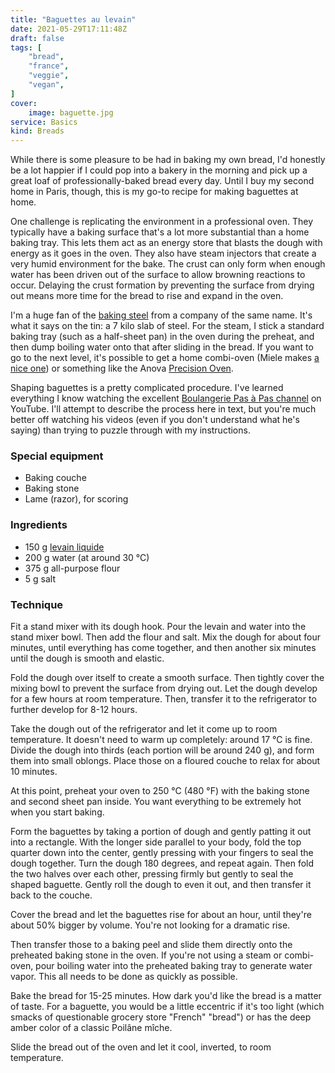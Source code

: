 ```yaml
---
title: "Baguettes au levain"
date: 2021-05-29T17:11:48Z
draft: false
tags: [
    "bread",
    "france",
    "veggie",
    "vegan",
]
cover:
    image: baguette.jpg
service: Basics
kind: Breads
---
```


While there is some pleasure to be had in baking my own bread, I'd honestly be a lot happier if I could pop into a bakery in the morning and pick up a great loaf of professionally-baked bread every day. Until I buy my second home in Paris, though, this is my go-to recipe for making baguettes at home.

One challenge is replicating the environment in a professional oven. They typically have a baking surface that's a lot more substantial than a home baking tray. This lets them act as an energy store that blasts the dough with energy as it goes in the oven. They also have steam injectors that create a very humid environment for the bake. The crust can only form when enough water has been driven out of the surface to allow browning reactions to occur. Delaying the crust formation by preventing the surface from drying out means more time for the bread to rise and expand in the oven.

I'm a huge fan of the [baking steel](https://bakingsteel.com) from a company of the same name. It's what it says on the tin: a 7 kilo slab of steel. For the steam, I stick a standard baking tray (such as a half-sheet pan) in the oven during the preheat, and then dump boiling water onto that after sliding in the bread. If you want to go to the next level, it's possible to get a home combi-oven (Miele makes [a nice one](https://www.mieleusa.com/e/steam-oven-with-full-fledged-oven-function-and-xxl-cavity-dgc-6760-clean-touch-steel-10265740-p)) or something like the Anova [Precision Oven](https://anovaculinary.com/anova-precision-oven/).

Shaping baguettes is a pretty complicated procedure. I've learned everything I know watching the excellent [Boulangerie Pas à Pas channel](https://www.youtube.com/boulangeriepasapas) on YouTube. I'll attempt to describe the process here in text, but you're much better off watching his videos (even if you don't understand what he's saying) than trying to puzzle through with my instructions.

### Special equipment

* Baking couche
* Baking stone
* Lame (razor), for scoring

### Ingredients

* 150 g [levain liquide](/recipes/levain-liquide)
* 200 g water (at around 30 °C)
* 375 g all-purpose flour
* 5 g salt

### Technique

Fit a stand mixer with its dough hook. Pour the levain and water into the stand mixer bowl. Then add the flour and salt. Mix the dough for about four minutes, until everything has come together, and then another six minutes until the dough is smooth and elastic.

Fold the dough over itself to create a smooth surface. Then tightly cover the mixing bowl to prevent the surface from drying out. Let the dough develop for a few hours at room temperature. Then, transfer it to the refrigerator to further develop for 8-12 hours.

Take the dough out of the refrigerator and let it come up to room temperature. It doesn't need to warm up completely: around 17 °C is fine. Divide the dough into thirds (each portion will be around 240 g), and form them into small oblongs. Place those on a floured couche to relax for about 10 minutes.

At this point, preheat your oven to 250 °C (480 °F) with the baking stone and second sheet pan inside. You want everything to be extremely hot when you start baking.

Form the baguettes by taking a portion of dough and gently patting it out into a rectangle. With the longer side parallel to your body, fold the top quarter down into the center, gently pressing with your fingers to seal the dough together. Turn the dough 180 degrees, and repeat again. Then fold the two halves over each other, pressing firmly but gently to seal the shaped baguette. Gently roll the dough to even it out, and then transfer it back to the couche.

Cover the bread and let the baguettes rise for about an hour, until they're about 50% bigger by volume. You're not looking for a dramatic rise.

Then transfer those to a baking peel and slide them directly onto the preheated baking stone in the oven. If you're not using a steam or combi-oven, pour boiling water into the preheated baking tray to generate water vapor. This all needs to be done as quickly as possible.

Bake the bread for 15-25 minutes. How dark you'd like the bread is a matter of taste. For a baguette, you would be a little eccentric if it's too light (which smacks of questionable grocery store "French" "bread") or has the deep amber color of a classic Poilâne mîche.

Slide the bread out of the oven and let it cool, inverted, to room temperature.